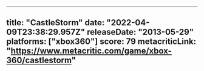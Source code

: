 
---
title: "CastleStorm"
date: "2022-04-09T23:38:29.957Z"
releaseDate: "2013-05-29"
platforms: ["xbox360"]
score: 79
metacriticLink: "https://www.metacritic.com/game/xbox-360/castlestorm"
---
